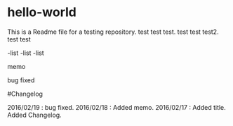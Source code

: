 # hello-world

This is a Readme file for a testing repository.
test test test.
test test test2.
    	test
  		test

-list
-list
-list

memo

bug fixed
  		
#Changelog

2016/02/19 : bug fixed.
2016/02/18 : Added memo. 
2016/02/17 : Added title. Added Changelog.


